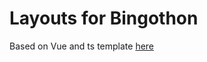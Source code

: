 # Layouts for Bingothon

Based on Vue and ts template [here](https://github.com/zoton2/nodecg-vue-ts-template)